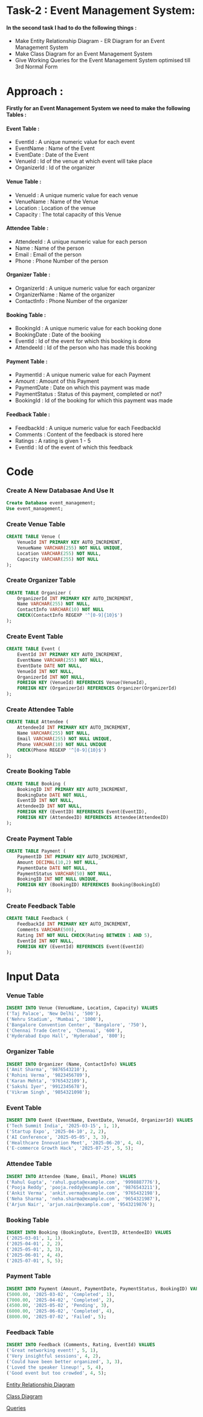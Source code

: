 # Task-2 :  Event Management System:
#### In the second task I had to do the following things :
- Make Entity Relationship Diagram - ER Diagram for an Event Management System 
- Make Class Diagram  for an Event Management System 
- Give Working Queries for the Event Management System optimised till 3rd Normal Form

# Approach : 
#### Firstly for an Event Management System we need to make the following Tables : 
#### Event Table : 
- EventId : A unique numeric value for each event
- EventName : Name of the Event
- EventDate : Date of the Event 
- VenueId : Id of the venue at which event will take place
- OrganizerId : Id of the organizer

#### Venue Table : 
- VenueId : A unique numeric value for each venue
- VenueName : Name of the Venue
- Location : Location of the venue
- Capacity : The total capacity of this Venue

#### Attendee Table : 
- AttendeeId : A unique numeric value for each person
- Name : Name of the person
- Email : Email of the person
- Phone : Phone Number of the person

#### Organizer Table : 
- OrganizerId : A unique numeric value for each organizer
- OrganizerName : Name of the organizer
- ContactInfo : Phone Number of the organizer

#### Booking Table : 
- BookingId : A unique numeric value for each booking done
- BookingDate : Date of the booking
- EventId : Id of the event for which this booking is done
- AttendeeId : Id of the person who has made this booking 

#### Payment Table : 
- PaymentId : A unique numeric value for each Payment
- Amount : Amount of this Payment
- PaymentDate : Date on which this payment was made
- PaymentStatus : Status of this payment, completed or not?
- BookingId : Id of the booking for which this payment was made

#### Feedback Table : 
- FeedbackId : A unique numeric value for each FeedbackId
- Comments : Content of the feedback is stored here
- Ratings : A rating is given 1 - 5
- EventId : Id of the event of which this feedback


# Code 
### Create A New Databasae And Use It 
```sql 
Create Database event_management;
Use event_management;
```
### Create Venue Table
```sql
CREATE TABLE Venue (
	VenueId INT PRIMARY KEY AUTO_INCREMENT,
    VenueName VARCHAR(255) NOT NULL UNIQUE,
    Location VARCHAR(255) NOT NULL,
    Capacity VARCHAR(255) NOT NULL 
);
```
### Create Organizer Table
```sql
CREATE TABLE Organizer (
	OrganizerId INT PRIMARY KEY AUTO_INCREMENT,
    Name VARCHAR(255) NOT NULL,
    ContactInfo VARCHAR(10) NOT NULL
    CHECK(ContactInfo REGEXP '^[0-9]{10}$')
); 
```
### Create Event Table
```sql
CREATE TABLE Event (
	EventId INT PRIMARY KEY AUTO_INCREMENT,
    EventName VARCHAR(255) NOT NULL,
    EventDate DATE NOT NULL,
    VenueId INT NOT NULL,
    OrganizerId INT NOT NULL,
    FOREIGN KEY (VenueId) REFERENCES Venue(VenueId),
    FOREIGN KEY (OrganizerId) REFERENCES Organizer(OrganizerId)
);
```
### Create Attendee Table
```sql
CREATE TABLE Attendee (
	AttendeeId INT PRIMARY KEY AUTO_INCREMENT,
    Name VARCHAR(255) NOT NULL,
    Email VARCHAR(255) NOT NULL UNIQUE,
    Phone VARCHAR(10) NOT NULL UNIQUE
    CHECK(Phone REGEXP '^[0-9]{10}$')
);
```
### Create Booking Table
```sql
CREATE TABLE Booking (
    BookingID INT PRIMARY KEY AUTO_INCREMENT,
	BookingDate DATE NOT NULL,
    EventID INT NOT NULL,
    AttendeeID INT NOT NULL,
    FOREIGN KEY (EventID) REFERENCES Event(EventID),
    FOREIGN KEY (AttendeeID) REFERENCES Attendee(AttendeeID)
);
```
### Create Payment Table
```sql
CREATE TABLE Payment (
    PaymentID INT PRIMARY KEY AUTO_INCREMENT,
    Amount DECIMAL(10,2) NOT NULL,
    PaymentDate DATE NOT NULL,
    PaymentStatus VARCHAR(50) NOT NULL,
    BookingID INT NOT NULL UNIQUE,
    FOREIGN KEY (BookingID) REFERENCES Booking(BookingId)
);
```
### Create Feedback Table
```sql
CREATE TABLE Feedback (
	FeedbackId INT PRIMARY KEY AUTO_INCREMENT,
    Comments VARCHAR(500),
    Rating INT NOT NULL CHECK(Rating BETWEEN 1 AND 5),
    EventId INT NOT NULL,
    FOREIGN KEY (EventId) REFERENCES Event(EventId)
);
```

# Input Data 
### Venue Table
```sql
INSERT INTO Venue (VenueName, Location, Capacity) VALUES
('Taj Palace', 'New Delhi', '500'),
('Nehru Stadium', 'Mumbai', '1000'),
('Bangalore Convention Center', 'Bangalore', '750'),
('Chennai Trade Centre', 'Chennai', '600'),
('Hyderabad Expo Hall', 'Hyderabad', '800');
```

### Organizer Table
```sql
INSERT INTO Organizer (Name, ContactInfo) VALUES
('Amit Sharma', '9876543210'),
('Rohini Verma', '9823456789'),
('Karan Mehta', '9765432109'),
('Sakshi Iyer', '9912345678'),
('Vikram Singh', '9854321098');
```

### Event Table
```sql
INSERT INTO Event (EventName, EventDate, VenueId, OrganizerId) VALUES
('Tech Summit India', '2025-03-15', 1, 1),
('Startup Expo', '2025-04-10', 2, 2),
('AI Conference', '2025-05-05', 3, 3),
('Healthcare Innovation Meet', '2025-06-20', 4, 4),
('E-commerce Growth Hack', '2025-07-25', 5, 5);
```

### Attendee Table
```sql
INSERT INTO Attendee (Name, Email, Phone) VALUES
('Rahul Gupta', 'rahul.gupta@example.com', '9998887776'),
('Pooja Reddy', 'pooja.reddy@example.com', '9876543211'),
('Ankit Verma', 'ankit.verma@example.com', '9765432198'),
('Neha Sharma', 'neha.sharma@example.com', '9654321987'),
('Arjun Nair', 'arjun.nair@example.com', '9543219876');
```

### Booking Table
```sql
INSERT INTO Booking (BookingDate, EventID, AttendeeID) VALUES
('2025-03-01', 1, 1),
('2025-04-01', 2, 2),
('2025-05-01', 3, 3),
('2025-06-01', 4, 4),
('2025-07-01', 5, 5);
```

### Payment Table
```sql
INSERT INTO Payment (Amount, PaymentDate, PaymentStatus, BookingID) VALUES
(5000.00, '2025-03-02', 'Completed', 1),
(7000.00, '2025-04-02', 'Completed', 2),
(4500.00, '2025-05-02', 'Pending', 3),
(6000.00, '2025-06-02', 'Completed', 4),
(8000.00, '2025-07-02', 'Failed', 5);
```

### Feedback Table
```sql
INSERT INTO Feedback (Comments, Rating, EventId) VALUES
('Great networking event!', 5, 1),
('Very insightful sessions', 4, 2),
('Could have been better organized', 3, 3),
('Loved the speaker lineup!', 5, 4),
('Good event but too crowded', 4, 5);
```

[Entity Relationship Diagram](Task-2-ER-Diagram.png)

[Class Diagram](Task-2-Class-Diagram.png)

[Queries](Task-2-Queries.sql)